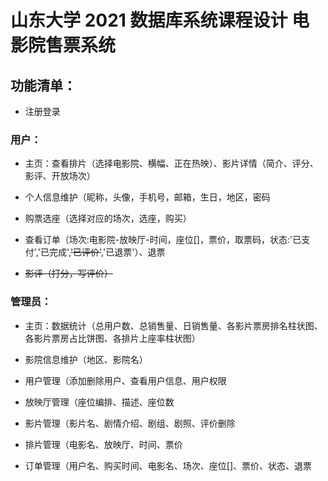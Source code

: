 # 山东大学 2021 数据库系统课程设计 电影院售票系统

## 功能清单：

- 注册登录

### 用户：

- 主页：查看排片（选择电影院、横幅、正在热映）、影片详情（简介、评分、影评、开放场次）

- 个人信息维护（昵称，头像，手机号，邮箱，生日，地区，密码

- 购票选座（选择对应的场次，选座，购买）

- 查看订单（场次:电影院-放映厅-时间，座位[]，票价，取票码，状态:'已支付','已完成',~~'已评价'~~,'已退票'）、退票

- ~~影评（打分，写评价）~~

### 管理员：

- 主页：数据统计（总用户数、总销售量、日销售量、各影片票房排名柱状图、各影片票房占比饼图、各排片上座率柱状图）

- 影院信息维护（地区、影院名）

- 用户管理（添加删除用户、查看用户信息、用户权限

- 放映厅管理（座位编排、描述、座位数

- 影片管理（影片名、剧情介绍、剧组、剧照、评价删除

- 排片管理（电影名、放映厅、时间、票价

- 订单管理（用户名、购买时间、电影名、场次、座位[]、票价、状态、退票
